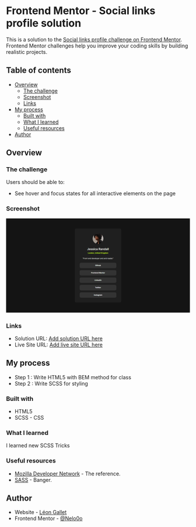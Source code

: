 # Frontend Mentor - Social links profile solution

This is a solution to the [Social links profile challenge on Frontend Mentor](https://www.frontendmentor.io/challenges/social-links-profile-UG32l9m6dQ). Frontend Mentor challenges help you improve your coding skills by building realistic projects.

## Table of contents

- [Overview](#overview)
    - [The challenge](#the-challenge)
    - [Screenshot](#screenshot)
    - [Links](#links)
- [My process](#my-process)
    - [Built with](#built-with)
    - [What I learned](#what-i-learned)
    - [Useful resources](#useful-resources)
- [Author](#author)

## Overview

### The challenge

Users should be able to:

- See hover and focus states for all interactive elements on the page

### Screenshot

![](./screenshot/social-links-profile.png)

### Links

- Solution URL: [Add solution URL here](https://your-solution-url.com)
- Live Site URL: [Add live site URL here](https://your-live-site-url.com)

## My process

- Step 1 : Write HTML5 with BEM method for class
- Step 2 : Write SCSS for styling

### Built with

- HTML5
- SCSS - CSS

### What I learned

I learned new SCSS Tricks

### Useful resources

- [Mozilla Developer Network](https://developer.mozilla.org/fr/) - The reference.
- [SASS](https://sass-lang.com/) - Banger.

## Author

- Website - [Léon Gallet](https://leon-gallet.fr)
- Frontend Mentor - [@Nelo0o](https://www.frontendmentor.io/profile/Nelo0o)